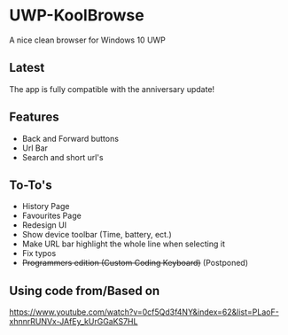 # UWP-KoolBrowse
A nice clean browser for Windows 10 UWP
## Latest
The app is fully compatible with the anniversary update!
## Features
* Back and Forward buttons
* Url Bar
* Search and short url's
## To-To's
* History Page
* Favourites Page
* Redesign UI
* Show device toolbar (Time, battery, ect.)
* Make URL bar highlight the whole line when selecting it
* Fix typos
* ~~Programmers edition (Custom Coding Keyboard)~~ (Postponed)
## Using code from/Based on
https://www.youtube.com/watch?v=0cf5Qd3f4NY&index=62&list=PLaoF-xhnnrRUNVx-JAfEy_kUrGGaKS7HL
